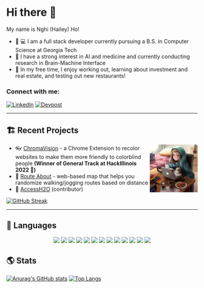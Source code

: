 # Hi there 👋 
My name is Nghi (Hailey) Ho!
- 🐝 💻 I am a full stack developer currently pursuing a B.S. in Computer Science at Georgia Tech
- 🤖 I have a strong interest in AI and medicine and currently conducting research in Brain-Machine Interface
- 💪 In my free time, I enjoy working out, learning about investment and real estate, and testing out new restaurants!

### Connect with me:
[![LinkedIn](https://img.shields.io/badge/linkedin-%230077B5.svg?&style=for-the-badge&logo=linkedin&logoColor=white)](https://www.linkedin.com/in/nghi-hailey-ho-90940a157/)
[![Devpost](https://img.shields.io/badge/Devpost-003E54.svg?style=for-the-badge&logo=Devpost&logoColor=white)](https://devpost.com/nhatnghiho/)

____________________________________________________________________
## 🏗️ Recent Projects
<img alt="Coding" src="https://github.com/nhatnghiho/nhatnghiho/blob/1548c16ceff87b1509527b6a37c85fbf84537fc4/background_pic1.jpeg" width="25%" heigth="auto" align="right"/>

- 👓 [ChromaVision](https://github.com/WebAInternationals/ChromaVision) - a Chrome Extension to recolor websites to make them more friendly to colorblind people **(Winner of General Track at HackIllinois 2022 🥇)**
- 🏃 [Route About](https://nhatnghiho.github.io/route-about/) - web-based map that helps you randomize walking/jogging routes based on distance
- 🚰 [AccessH2O](https://github.com/GTBitsOfGood/access-h2o) (contributor)

[![GitHub Streak](https://github-readme-streak-stats.herokuapp.com?user=nhatnghiho&date_format=M%20j%5B%2C%20Y%5D)](https://git.io/streak-stats)
____________________________________________________________________

## 📖 Languages
<p align="center">
  <img src="https://img.shields.io/badge/Python-14354C?style=for-the-badge&logo=python&logoColor=white"/>
  <img src="https://img.shields.io/badge/Java-ED8B00?style=for-the-badge&logo=java&logoColor=white" />
  <img src="https://img.shields.io/badge/JavaScript-F7DF1E?style=for-the-badge&logo=javascript&logoColor=black" />
  <img src="https://img.shields.io/badge/TypeScript-007ACC?style=for-the-badge&logo=typescript&logoColor=white" />
  <img src="https://img.shields.io/badge/HTML5-E34F26?style=for-the-badge&logo=html5&logoColor=white" />
  <img src="https://img.shields.io/badge/CSS3-1572B6?style=for-the-badge&logo=css3&logoColor=white" />
  <img src="https://img.shields.io/badge/React-20232A?style=for-the-badge&logo=react&logoColor=61DAFB" />
  <img src="https://img.shields.io/badge/MongoDB-4EA94B?style=for-the-badge&logo=mongodb&logoColor=white" />
  <img src="https://img.shields.io/badge/Express.js-404D59?style=for-the-badge" />
  <img src="https://img.shields.io/badge/MySQL-00000F?style=for-the-badge&logo=mysql&logoColor=white" />
  <img src="https://img.shields.io/badge/Node.js-43853D?style=for-the-badge&logo=node.js&logoColor=white" />
  <img src="https://img.shields.io/badge/Angular-DD0031?style=for-the-badge&logo=angular&logoColor=white" />
  <img src="https://www.mathworks.com/matlabcentral/images/matlab-file-exchange.svg" />
</p>

## 🌎 Stats
[![Anurag's GitHub stats](https://github-readme-stats.vercel.app/api?username=nhatnghiho&show_icons=true&theme=default)](https://github.com/anuraghazra/github-readme-stats)
[![Top Langs](https://github-readme-stats.vercel.app/api/top-langs/?username=nhatnghiho&layout=compact)](https://github.com/anuraghazra/github-readme-stats)
